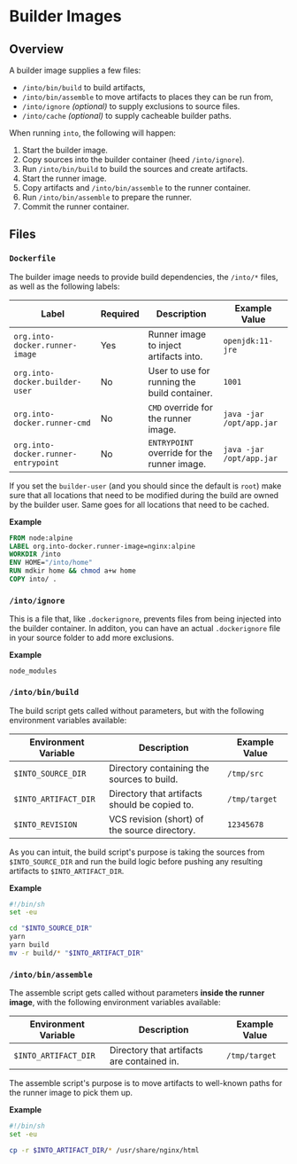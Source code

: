 # Builder Images

## Overview

A builder image supplies a few files:

- `/into/bin/build` to build artifacts,
- `/into/bin/assemble` to move artifacts to places they can be run from,
- `/into/ignore` _(optional)_ to supply exclusions to source files.
- `/into/cache` _(optional)_ to supply cacheable builder paths.

When running `into`, the following will happen:

1. Start the builder image.
2. Copy sources into the builder container (heed `/into/ignore`).
3. Run `/into/bin/build` to build the sources and create artifacts.
4. Start the runner image.
5. Copy artifacts and `/into/bin/assemble` to the runner container.
6. Run `/into/bin/assemble` to prepare the runner.
7. Commit the runner container.

## Files

### `Dockerfile`

The builder image needs to provide build dependencies, the `/into/*` files, as
well as the following labels:

| Label                               | Required | Description                                  | Example Value            |
| ----------------------------------- | -------- | -------------------------------------------- | ------------------------ |
| `org.into-docker.runner-image`      | Yes      | Runner image to inject artifacts into.       | `openjdk:11-jre`         |
| `org.into-docker.builder-user`      | No       | User to use for running the build container. | `1001`                   |
| `org.into-docker.runner-cmd`        | No       | `CMD` override for the runner image.         | `java -jar /opt/app.jar` |
| `org.into-docker.runner-entrypoint` | No       | `ENTRYPOINT` override for the runner image.  | `java -jar /opt/app.jar` |

If you set the `builder-user` (and you should since the default is `root`) make
sure that all locations that need to be modified during the build are owned by
the builder user. Same goes for all locations that need to be cached.

**Example**

```dockerfile
FROM node:alpine
LABEL org.into-docker.runner-image=nginx:alpine
WORKDIR /into
ENV HOME="/into/home"
RUN mdkir home && chmod a+w home
COPY into/ .
```

### `/into/ignore`

This is a file that, like `.dockerignore`, prevents files from being injected
into the builder container. In additon, you can have an actual `.dockerignore`
file in your source folder to add more exclusions.

**Example**

```dockerignore
node_modules
```

### `/into/bin/build`

The build script gets called without parameters, but with the following
environment variables available:

| Environment Variable | Description                                   | Example Value |
| -------------------- | --------------------------------------------- | ------------- |
| `$INTO_SOURCE_DIR`   | Directory containing the sources to build.    | `/tmp/src`    |
| `$INTO_ARTIFACT_DIR` | Directory that artifacts should be copied to. | `/tmp/target` |
| `$INTO_REVISION`     | VCS revision (short) of the source directory. | `12345678`    |

As you can intuit, the build script's purpose is taking the sources from
`$INTO_SOURCE_DIR` and run the build logic before pushing any resulting
artifacts to `$INTO_ARTIFACT_DIR`.

**Example**

```sh
#!/bin/sh
set -eu

cd "$INTO_SOURCE_DIR"
yarn
yarn build
mv -r build/* "$INTO_ARTIFACT_DIR"
```

### `/into/bin/assemble`

The assemble script gets called without parameters **inside the runner image**,
with the following environment variables available:

| Environment Variable | Description                                | Example Value |
| -------------------- | ------------------------------------------ | ------------- |
| `$INTO_ARTIFACT_DIR` | Directory that artifacts are contained in. | `/tmp/target` |

The assemble script's purpose is to move artifacts to well-known paths for the
runner image to pick them up.

**Example**

```sh
#!/bin/sh
set -eu

cp -r $INTO_ARTIFACT_DIR/* /usr/share/nginx/html
```
